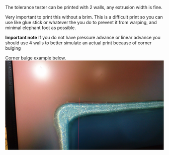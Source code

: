  The tolerance tester can be printed with 2 walls, any extrusion width is fine. 

Very important to print this without a brim. This is a difficult print so you can use like glue stick or whatever the you do to prevent it from warping, and minimal elephant foot as possible. 


**Important note** If you do not have pressure advance or linear advance you should use 4 walls to better simulate an actual print because of corner bulging 


Corner bulge example below.
![](https://github.com/tylerinpdx/Flsun-Q5-Ultimate-frame-mod/blob/63e513a0143067201f8deb3a11eaf413863e8d4d/Gallery./Misc/QQ-S%20pro%20example%20corner%20bulge%20.JPG)

